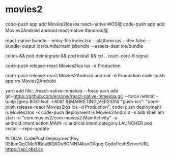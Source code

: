 # movies2
code-push app add Movies2Ios ios react-native  #iOS版
 code-push app add Movies2Android android react-native #android版

react-native bundle --entry-file index.tsx --platform ios --dev false --bundle-output ios/bundle/main.jsbundle --assets-dest ios/bundle

cd ios && pod deintegrate && pod install && cd ..
react-core-6 signal

code-push release-react Movies2Ios ios -d Production

code-push release-react Movies2Android android -d Production
code-push app rm Movies2Android

yarn add file:../react-native-mmeiqia --force
yarn add git+https://github.com/ersonw/react-native-mmeiqia.git --force
netstat -tunlp |grep 8081
lsof -i:8081
<string>$(MARKETING_VERSION)</string>
"push-ios": "code-push release-react Movies2Ios ios -d Production",
code-push deployment ls  Movies2Ios -k
code-push deployment ls  Movies2Android -k
adb shell am start -n "com.movies2/com.movies2.MainActivity" -a android.intent.action.MAIN -c android.intent.category.LAUNCHER
pod install --repo-update

#LOCAL
<key>CodePushDeploymentKey</key>
<string>0ElbmQqCMcfi1BouBIDXOu6GNiN14ksvOXqog</string>
<key>CodePushServerURL</key>
<string>https://api.obsi.cc</string>
